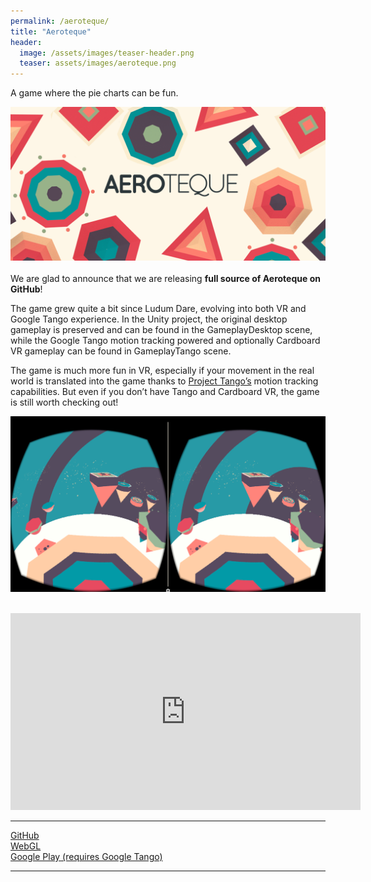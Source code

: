 ```yaml
---
permalink: /aeroteque/
title: "Aeroteque"
header:
  image: /assets/images/teaser-header.png
  teaser: assets/images/aeroteque.png
---
```


A game where the pie charts can be fun.  

![](/assets/images/aeroteque-img-1.png)  
\
We are glad to announce that we are releasing **full source of Aeroteque on GitHub**!  

The game grew quite a bit since Ludum Dare, evolving into both VR and Google Tango experience. In the Unity project, the original desktop gameplay is preserved and can be found in the GameplayDesktop scene, while the Google Tango motion tracking powered and optionally Cardboard VR gameplay can be found in GameplayTango scene.  

The game is much more fun in VR, especially if your movement in the real world is translated into the game thanks to [Project Tango’s](https://www.google.com/atap/project-tango/) motion tracking capabilities. But even if you don’t have Tango and Cardboard VR, the game is still worth checking out!  

![](/assets/images/aeroteque-img-2-vr-screen.png)  
<br/>

<iframe width="560" height="315" src="https://www.youtube.com/embed/CtUVEP-ds-A" title="YouTube video player" frameborder="0" allow="accelerometer; autoplay; clipboard-write; encrypted-media; gyroscope; picture-in-picture" allowfullscreen></iframe>  

---  

[GitHub](https://github.com/max-dz/aeroteque)  
[WebGL](http://dustyroom.com/aeroteque/webgl)  
[Google Play (requires Google Tango)](https://play.google.com/store/apps/details?id=com.dustyroom.aeroteque)  

---